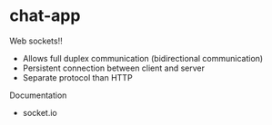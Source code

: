 # chat-app

Web sockets!!

- Allows full duplex communication (bidirectional communication)
- Persistent connection between client and server 
- Separate protocol than HTTP


Documentation
- socket.io

